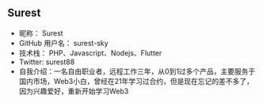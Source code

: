 ## Surest

- 昵称： Surest 
- GitHub 用户名： surest-sky
- 技术栈： PHP、Javascript、Nodejs、Flutter
- Twitter:  surest88
- 自我介绍：一名自由职业者，远程工作三年，从0到1过多个产品，主要服务于国内市场，Web3小白，曾经在21年学习过合约，但是现在忘记的差不多了，因为兴趣爱好，重新开始学习Web3
